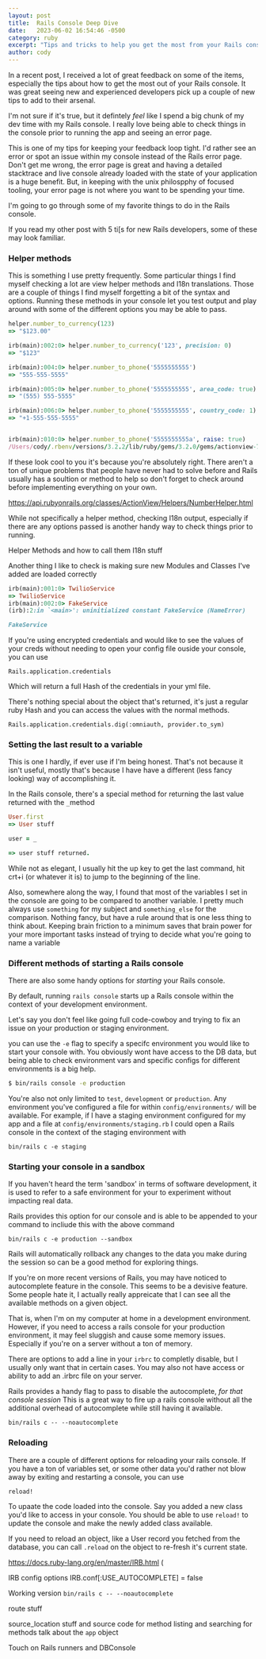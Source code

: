 ```yaml
---
layout: post
title:  Rails Console Deep Dive
date:   2023-06-02 16:54:46 -0500
category: ruby
excerpt: "Tips and tricks to help you get the most from your Rails console"
author: cody
---
```

In a recent post, I received a lot of great feedback on some of the items,
especially the tips about how to get the most out of your Rails console.  It was
great seeing new and experienced developers pick up a couple of new tips to add
to their arsenal.

I'm not sure if it's true, but it defintely _feel_ like I spend a big chunk of
my dev time with my Rails console.  I really love being able to check things in
the console prior to running the app and seeing an error page.

This is one of my tips for keeping your feedback loop tight.  I'd rather see an
error or spot an issue within my console instead of the Rails error page.  Don't
get me wrong, the error page is great and having a detailed stacktrace and live
console already loaded with the state of your application is a huge benefit.
But, in keeping with the unix philospphy of focused tooling, your error page is
not where you want to be spending your time.

I'm going to go through some of my favorite things to do in the Rails console.  


If you read my other post with 5 ti[s for new Rails developers, some of these
may look familiar.

### Helper methods

This is something I use pretty frequently.  Some particular things I find myself
checking a lot are view helper methods and I18n translations.  Those are a
couple of things I find myself forgetting a bit of the syntax and options.
Running these methods in your console let you test output and play around with
some of the different options you may be able to pass.

```ruby
helper.number_to_currency(123)
=> "$123.00"

irb(main):002:0> helper.number_to_currency('123', precision: 0)
=> "$123"

irb(main):004:0> helper.number_to_phone('5555555555')
=> "555-555-5555"

irb(main):005:0> helper.number_to_phone('5555555555', area_code: true)
=> "(555) 555-5555"

irb(main):006:0> helper.number_to_phone('5555555555', country_code: 1)
=> "+1-555-555-5555"


irb(main):010:0> helper.number_to_phone('5555555555a', raise: true)
/Users/cody/.rbenv/versions/3.2.2/lib/ruby/gems/3.2.0/gems/actionview-7.0.5/lib/action_view/helpers/number_helper.rb:453:in `parse_float': ActionView::Helpers::NumberHelper::InvalidNumberError (ActionView::Helpers::NumberHelper::InvalidNumberError)

```
If these look cool to you it's because you're absolutely right.  There aren't a
ton of unique problems that people have never had to solve before and Rails
usually has a soultion or method to help so don't forget to check around before
implementing everything on your own.

https://api.rubyonrails.org/classes/ActionView/Helpers/NumberHelper.html

While not specifically a helper method, checking I18n output, especially if
there are any options passed is another handy way to check things prior to
running.

Helper Methods and how to call them
I18n stuff


Another thing I like to check is making sure new Modules and Classes I've added
are loaded correctly


```ruby
irb(main):001:0> TwilioService
=> TwilioService
irb(main):002:0> FakeService
(irb):2:in `<main>': uninitialized constant FakeService (NameError)

FakeService
```

If you're using encrypted credentials and would like to see the values of your
creds without needing to open your config file ouside your console, you can use 


```
Rails.application.credentials
```

Which will return a full Hash of the credentials in your yml file.

There's nothing special about the object that's returned, it's just a regular
ruby Hash and you can access the values with the normal methods.



```
Rails.application.credentials.dig(:omniauth, provider.to_sym)
```


### Setting the last result to a variable

This is one I hardly, if ever use if I'm being honest.  That's not because it
isn't useful, mostly that's because I have have a different (less fancy looking)
way of accomplishing it.

In the Rails console, there's a special method for returning the last value
returned with the `_`method

```ruby
User.first
=> User stuff

user = _

=> user stuff returned.
```

While not as elegant, I usually hit the up key to get the last command, hit
crt+i (or whatever it is) to jump to the beginning of the line.

Also, somewhere along the way, I found that most of the variables I set in the
console are going to be compared to another variable.  I pretty much always use
`something` for my subject and `something_else` for the comparison.  Nothing
fancy, but have a rule around that is one less thing to think about.  Keeping
brain friction to a minimum saves that brain power for your more important tasks
instead of trying to decide what you're going to name a variable



### Different methods of starting a Rails console

There are also some handy options for _starting_ your Rails console.

By default, running `rails console` starts up a Rails console within the context
of your development environment.

Let's say you don't feel like going full code-cowboy and trying to fix an issue
on your production or staging environment.

you can use the `-e` flag to specify a specifc environment you would like to
start your console with.  You obviously wont have access to the DB data, but
being able to check environment vars and specific configs for different
environments is a big help.

```bash
$ bin/rails console -e production
```

You're also not only limited to `test`, `development` or `production`.  Any
environment you've configured a file for within `config/environments/` will be
available.  For example, if I have a staging environment configured for my app
and a file at `config/environments/staging.rb` I could open a Rails console in
the context of the staging environment with

```
bin/rails c -e staging
```


### Starting your console in a sandbox


If you haven't heard the term 'sandbox' in terms of software development, it is
used to refer to a safe environment for your to experiment without impacting
real data.

Rails provides this option for our console and is able to be appended to your
command to incliude this with the above command

```
bin/rails c -e production --sandbox
```

Rails will automatically rollback any changes to the data you make during the
session so can be a good method for exploring things.

If you're on more recent versions of Rails, you may have noticed to autocomplete
feature in the console.  This seems to be a devisive feature.  Some people hate
it, I actually really appreicate that I can see all the available methods on a
given object.

That is, when I'm on my computer at home in a development environment.
However, if you need to access a rails console for your production environment,
it may feel sluggish and cause some memory issues.  Especially if you're on a
server without a ton of memory.

There are options to add a line in your `irbrc` to completly disable, but I
usually only want that in certain cases.  You may also not have access or
ability to add an .irbrc file on your server.

Rails provides a handy flag to pass to disable the autocomplete, _for that
console session_  This is a great way to fire up a rails console without all the
additional overhead of autocomplete while still having it available.

```
bin/rails c -- --noautocomplete
```


### Reloading

There are a couple of different options for reloading your rails console.  If
you have a ton of variables set, or some other data you'd rather not blow away
by exiting and restarting a console, you can use 

```
reload!
```

To upaate the code loaded into the console.  Say you added a new class you'd
like to access in your console.  You should be able to use `reload!` to update
the console and make the newly added class available.

If you need to reload an object, like a User record you fetched from the
database, you can call `.reload` on the object to re-fresh it's current state.


https://docs.ruby-lang.org/en/master/IRB.html
(

IRB config options
IRB.conf[:USE_AUTOCOMPLETE] = false

Working version
`bin/rails c -- --noautocomplete`
<!-- Flags and options for starting the console (environments, sandbox, --no -->
<!-- autocomplete on production -->
<!-- clear console, reload object, reload! -->

<!-- value of last expression with `_` but I seriously just use something and -->
<!-- something_else as my var names.  Maybe say something about that Jason Sweet post -->
<!-- about making rules for not thinking about things -->

route stuff
<!-- encrypted creds -->
source_location stuff and source code for method
listing and searching for methods
talk about the `app` object


Touch on Rails runners and DBConsole

